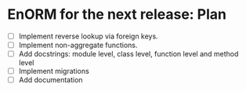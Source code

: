 # EnORM for the next release: Plan

* [ ] Implement reverse lookup via foreign keys.
* [ ] Implement non-aggregate functions.
* [ ] Add docstrings: module level, class level, function level and method level
* [ ] Implement migrations
* [ ] Add documentation